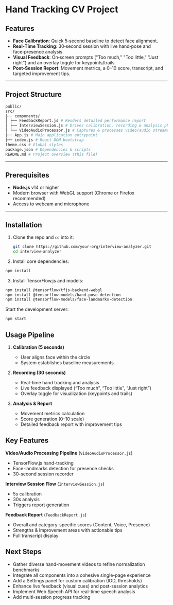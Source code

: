 # Hand Tracking CV Project

## Features

- **Face Calibration**: Quick 5‑second baseline to detect face alignment.  
- **Real‑Time Tracking**: 30‑second session with live hand‑pose and face‑presence analysis.  
- **Visual Feedback**: On‑screen prompts ("Too much," "Too little," "Just right") and an overlay toggle for keypoints/trails.  
- **Post‑Session Report**: Movement metrics, a 0–10 score, transcript, and targeted improvement tips.

---

## Project Structure

```bash
public/
src/
├── components/
│ ├── FeedbackReport.js # Renders detailed performance report
│ ├── InterviewSession.js # Drives calibration, recording & analysis phases
│ └── VideoAudioProcessor.js # Captures & processes video/audio streams
├── App.js # Main application entrypoint
├── index.js # React DOM bootstrap
theme.css # Global styles
package.json # Dependencies & scripts
README.md # Project overview (this file)
```

---

## Prerequisites

- **Node.js** v14 or higher  
- Modern browser with WebGL support (Chrome or Firefox recommended)  
- Access to webcam and microphone  

---

## Installation

1. Clone the repo and `cd` into it:  
   ```bash
   git clone https://github.com/your-org/interview-analyzer.git
   cd interview-analyzer


2. Install core dependencies:
```bash
npm install
```

3. Install TensorFlow.js and models:
```bash
npm install @tensorflow/tfjs-backend-webgl
npm install @tensorflow-models/hand-pose-detection
npm install @tensorflow-models/face-landmarks-detection
```

Start the development server:
```bash
npm start
```

## Usage Pipeline

1. **Calibration (5 seconds)**  
   - User aligns face within the circle  
   - System establishes baseline measurements  

2. **Recording (30 seconds)**  
   - Real-time hand tracking and analysis  
   - Live feedback displayed (“Too much”, “Too little”, “Just right”)  
   - Overlay toggle for visualization (keypoints and trails)  

3. **Analysis & Report**  
   - Movement metrics calculation  
   - Score generation (0–10 scale)  
   - Detailed feedback report with improvement tips  

## Key Features

**Video/Audio Processing Pipeline** (`VideoAudioProcessor.js`)
- TensorFlow.js hand-tracking  
- Face-landmarks detection for presence checks  
- 30-second session recorder  

**Interview Session Flow** (`InterviewSession.js`)
- 5s calibration  
- 30s analysis  
- Triggers report generation  

**Feedback Report** (`FeedbackReport.js`)
- Overall and category-specific scores (Content, Voice, Presence)  
- Strengths & improvement areas with actionable tips  
- Full transcript display  

## Next Steps

- Gather diverse hand-movement videos to refine normalization benchmarks  
- Integrate all components into a cohesive single-page experience  
- Add a Settings panel for custom calibration (IOD, thresholds)  
- Enhance live feedback (visual cues) and post-session analytics  
- Implement Web Speech API for real-time speech analysis  
- Add multi-session progress tracking  
